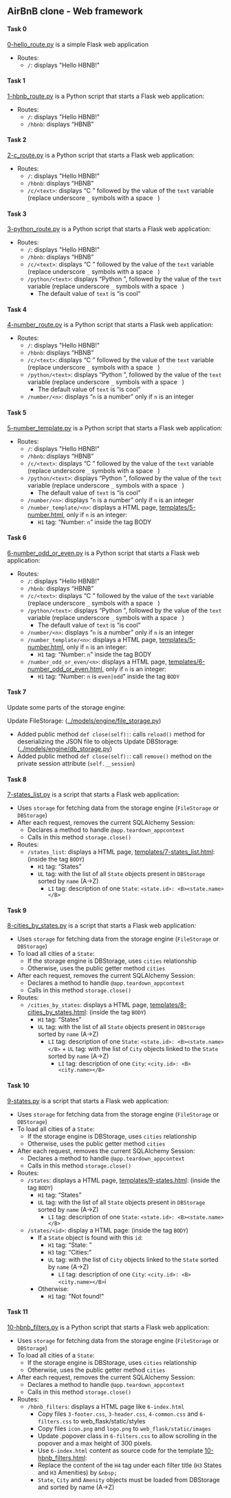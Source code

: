 ## AirBnB clone - Web framework

#### Task 0
[0-hello_route.py](0-hello_route.py) is a simple Flask web application
- Routes:
	- `/`: displays "Hello HBNB!"

#### Task 1
[1-hbnb_route.py](1-hbnb_route.py) is a Python script that starts a Flask web application:
- Routes:
	- `/`: displays "Hello HBNB!"
	- `/hbnb`: displays “HBNB”

#### Task 2
[2-c_route.py](2-c_route.py) is a Python script that starts a Flask web application:
- Routes:
	- `/`: displays "Hello HBNB!"
	- `/hbnb`: displays “HBNB”
	- `/c/<text>`: displays “C ” followed by the value of the `text` variable (replace underscore `_` symbols with a space ` `)

#### Task 3
[3-python_route.py](3-python_route.py) is a Python script that starts a Flask web application:
- Routes:
	- `/`: displays "Hello HBNB!"
	- `/hbnb`: displays “HBNB”
	- `/c/<text>`: displays “C ” followed by the value of the `text` variable (replace underscore `_` symbols with a space ` `)
	- `/python/<text>`: displays “Python ”, followed by the value of the `text` variable (replace underscore `_` symbols with a space ` `)
		- The default value of `text` is “is cool”

#### Task 4
[4-number_route.py](4-number_route.py) is a Python script that starts a Flask web application:
- Routes:
	- `/`: displays "Hello HBNB!"
	- `/hbnb`: displays “HBNB”
	- `/c/<text>`: displays “C ” followed by the value of the `text` variable (replace underscore `_` symbols with a space ` `)
	- `/python/<text>`: displays “Python ”, followed by the value of the `text` variable (replace underscore `_` symbols with a space ` `)
		- The default value of `text` is “is cool”
	- `/number/<n>`: displays “`n` is a number” only if `n` is an integer

#### Task 5
[5-number_template.py](5-number_template.py) is a Python script that starts a Flask web application:
- Routes:
	- `/`: displays "Hello HBNB!"
	- `/hbnb`: displays “HBNB”
	- `/c/<text>`: displays “C ” followed by the value of the `text` variable (replace underscore `_` symbols with a space ` `)
	- `/python/<text>`: displays “Python ”, followed by the value of the `text` variable (replace underscore `_` symbols with a space ` `)
		- The default value of `text` is “is cool”
	- `/number/<n>`: displays “`n` is a number” only if `n` is an integer
	- `/number_template/<n>`: displays a HTML page, [templates/5-number.html](templates/5-number.html), only if `n` is an integer:
		- `H1` tag: “Number: `n`” inside the tag BODY

#### Task 6
[6-number_odd_or_even.py](6-number_odd_or_even.py) is a Python script that starts a Flask web application:
- Routes:
	- `/`: displays "Hello HBNB!"
	- `/hbnb`: displays “HBNB”
	- `/c/<text>`: displays “C ” followed by the value of the `text` variable (replace underscore `_` symbols with a space ` `)
	- `/python/<text>`: displays “Python ”, followed by the value of the `text` variable (replace underscore `_` symbols with a space ` `)
		- The default value of `text` is “is cool”
	- `/number/<n>`: displays “`n` is a number” only if `n` is an integer
	- `/number_template/<n>`: displays a HTML page, [templates/5-number.html](templates/5-number.html), only if `n` is an integer:
		- `H1` tag: “Number: `n`” inside the tag BODY
	- `/number_odd_or_even/<n>`: displays a HTML page, [templates/6-number_odd_or_even.html](templates/6-number_odd_or_even.html), only if `n` is an integer:
		- `H1` tag: “Number: `n` is `even|odd`” inside the tag `BODY`

#### Task 7
Update some parts of the storage engine:

Update FileStorage: ([../models/engine/file_storage.py](../models/engine/file_storage.py))
- Added public method `def close(self):`: calls `reload()` method for deserializing the JSON file to objects
Update DBStorage: ([../models/engine/db_storage.py](../models/engine/db_storage.py))
- Added public method `def close(self):`: call `remove()` method on the private session attribute (`self.__session`)

#### Task 8
[7-states_list.py](7-states_list.py) is a script that starts a Flask web application:
- Uses `storage` for fetching data from the storage engine (`FileStorage` or `DBStorage`)
- After each request, removes the current SQLAlchemy Session:
	- Declares a method to handle `@app.teardown_appcontext`
	- Calls in this method `storage.close()`
- Routes:
	- `/states_list`: displays a HTML page, [templates/7-states_list.html](templates/7-states_list.html): (inside the tag `BODY`)
		- `H1` tag: “States”
		- `UL` tag: with the list of all `State` objects present in `DBStorage` sorted by `name` (A->Z)
			- `LI` tag: description of one `State`: `<state.id>: <B><state.name></B>`

#### Task 9
[8-cities_by_states.py](8-cities_by_states.py) is a script that starts a Flask web application:
- Uses `storage` for fetching data from the storage engine (`FileStorage` or `DBStorage`)
- To load all cities of a `State`:
	- If the storage engine is DBStorage, uses `cities` relationship
	- Otherwise, uses the public getter method `cities`
- After each request, removes the current SQLAlchemy Session:
	- Declares a method to handle `@app.teardown_appcontext`
	- Calls in this method `storage.close()`
- Routes:
	- `/cities_by_states`: displays a HTML page, [templates/8-cities_by_states.html](templates/8-cities_by_states.html): (inside the tag `BODY`)
		- `H1` tag: “States”
		- `UL` tag: with the list of all `State` objects present in `DBStorage` sorted by `name` (A->Z)
			- `LI` tag: description of one `State`: `<state.id>: <B><state.name></B>` + `UL` tag: with the list of `City` objects linked to the `State` sorted by `name` (A->Z)
				- `LI` tag: description of one `City`: `<city.id>: <B><city.name></B>`

#### Task 10
[9-states.py](9-states.py) is a script that starts a Flask web application:
- Uses `storage` for fetching data from the storage engine (`FileStorage` or `DBStorage`)
- To load all cities of a `State`:
	- If the storage engine is DBStorage, uses `cities` relationship
	- Otherwise, uses the public getter method `cities`
- After each request, removes the current SQLAlchemy Session:
	- Declares a method to handle `@app.teardown_appcontext`
	- Calls in this method `storage.close()`
- Routes:
	- `/states`: displays a HTML page, [templates/9-states.html](templates/9-states.html): (inside the tag `BODY`)
		- `H1` tag: “States”
		- `UL` tag: with the list of all `State` objects present in `DBStorage` sorted by `name` (A->Z)
			- `LI` tag: description of one `State`: `<state.id>: <B><state.name></B>`
	- `/states/<id>`: display a HTML page: (inside the tag `BODY`)
		- If a `State` object is found with this `id`:
			- `H1` tag: “State: ”
			- `H3` tag: “Cities:”
			- `UL` tag: with the list of `City` objects linked to the `State`     sorted by `name` (A->Z)
				- `LI` tag: description of one `City`: `<city.id>: <B><city.name></B>`i
		- Otherwise:
			- `H1` tag: "Not found!"

#### Task 11
[10-hbnb_filters.py](10-hbnb_filters.py) is a Python script that starts a Flask web application:
- Uses `storage` for fetching data from the storage engine (`FileStorage` or `DBStorage`)
- To load all cities of a `State`:
	- If the storage engine is DBStorage, uses `cities` relationship
	- Otherwise, uses the public getter method `cities`
- After each request, removes the current SQLAlchemy Session:
	- Declares a method to handle `@app.teardown_appcontext`
	- Calls in this method `storage.close()`
- Routes:
	- `/hbnb_filters`: displays a HTML page like `6-index.html`
		- Copy files `3-footer.css`, `3-header.css`, `4-common.css` and `6-filters.css` to web_flask/static/styles
		- Copy files `icon.png` and `logo.png` to `web_flask/static/images`
		- Update .popover class in `6-filters.css` to allow scrolling in the popover and a max height of 300 pixels.
		- Use `6-index.html` content as source code for the template [10-hbnb_filters.html](templates/10-hbnb_filters.html):
		- Replace the content of the `H4` tag under each filter title (`H3` States and `H3` Amenities) by `&nbsp;`
		- `State`, `City` and `Amenity` objects must be loaded from DBStorage and sorted by name (A->Z)
